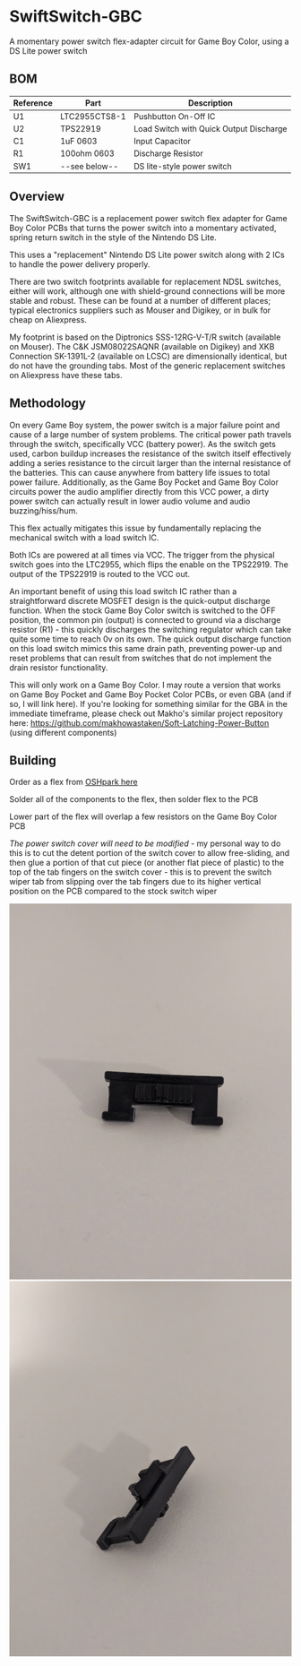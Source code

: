 # SwiftSwitch-GBC
A momentary power switch flex-adapter circuit for Game Boy Color, using a DS Lite power switch


## BOM
|Reference|Part|Description|
|---------|------------|----------|
|U1|LTC2955CTS8-1|Pushbutton On-Off IC|
|U2|TPS22919|Load Switch with Quick Output Discharge|
|C1|1uF 0603|Input Capacitor|
|R1|100ohm 0603|Discharge Resistor|
|SW1|--see below--|DS lite-style power switch|

## Overview
The SwiftSwitch-GBC is a replacement power switch flex adapter for Game Boy Color PCBs that turns the power switch into a momentary activated, spring return switch in the style of the Nintendo DS Lite. 

This uses a "replacement" Nintendo DS Lite power switch along with 2 ICs to handle the power delivery properly.

There are two switch footprints available for replacement NDSL switches, either will work, although one with shield-ground connections will be more stable and robust. These can be found at a number of different places; typical electronics suppliers such as Mouser and Digikey, or in bulk for cheap on Aliexpress.

My footprint is based on the Diptronics SSS-12RG-V-T/R switch (available on Mouser). The C&K JSM08022SAQNR (available on Digikey) and XKB Connection SK-1391L-2 (available on LCSC) are dimensionally identical, but do not have the grounding tabs. Most of the generic replacement switches on Aliexpress have these tabs.

## Methodology
On every Game Boy system, the power switch is a major failure point and cause of a large number of system problems. The critical power path travels through the switch, specifically VCC (battery power). As the switch gets used, carbon buildup increases the resistance of the switch itself effectively adding a series resistance to the circuit larger than the internal resistance of the batteries. This can cause anywhere from battery life issues to total power failure. Additionally, as the Game Boy Pocket and Game Boy Color circuits power the audio amplifier directly from this VCC power, a dirty power switch can actually result in lower audio volume and audio buzzing/hiss/hum.

This flex actually mitigates this issue by fundamentally replacing the mechanical switch with a load switch IC.

Both ICs are powered at all times via VCC. The trigger from the physical switch goes into the LTC2955, which flips the enable on the TPS22919. The output of the TPS22919 is routed to the VCC out.

An important benefit of using this load switch IC rather than a straightforward discrete MOSFET design is the quick-output discharge function. When the stock Game Boy Color switch is switched to the OFF position, the common pin (output) is connected to ground via a discharge resistor (R1) - this quickly discharges the switching regulator which can take quite some time to reach 0v on its own. The quick output discharge function on this load switch mimics this same drain path, preventing power-up and reset problems that can result from switches that do not implement the drain resistor functionality.

This will only work on a Game Boy Color. I may route a version that works on Game Boy Pocket and Game Boy Pocket Color PCBs, or even GBA (and if so, I will link here). If you're looking for something similar for the GBA in the immediate timeframe, please check out Makho's similar project repository here: https://github.com/makhowastaken/Soft-Latching-Power-Button (using different components)

## Building

Order as a flex from [OSHpark here](https://oshpark.com/shared_projects/fACfgUZk)

Solder all of the components to the flex, then solder flex to the PCB

Lower part of the flex will overlap a few resistors on the Game Boy Color PCB

_The power switch cover will need to be modified_ - my personal way to do this is to cut the detent portion of the switch cover to allow free-sliding, and then glue a portion of that cut piece (or another flat piece of plastic) to the top of the tab fingers on the switch cover - this is to prevent the switch wiper tab from slipping over the tab fingers due to its higher vertical position on the PCB compared to the stock switch wiper

![](swiftswitch_cover_a.jpg)![](swiftswitch_cover_b.jpg)

